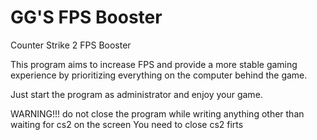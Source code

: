 # GG'S FPS Booster

Counter Strike 2 FPS Booster

This program aims to increase FPS and provide a more stable gaming experience by prioritizing everything on the computer behind the game.

Just start the program as administrator and enjoy your game.

WARNING!!!
do not close the program while writing anything other than waiting for cs2 on the screen
You need to close cs2 firts
